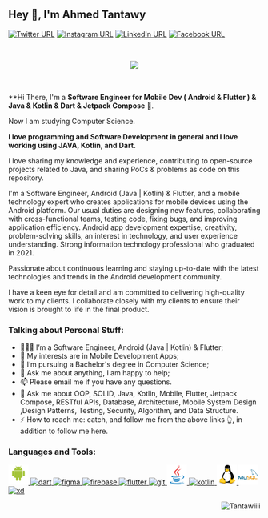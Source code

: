 
## Hey 👋, I'm Ahmed Tantawy

[![Twitter URL](https://img.shields.io/static/v1?color=red&label=Twitter%20&logo=twitter&logoColor=white&style=for-the-badge&message=Follow)](https://twitter.com/rmdaniii4)
[![Instagram URL](https://img.shields.io/static/v1?color=red&label=Instagram&logo=Instagram&logoColor=white&style=for-the-badge&message=follow)](https://www.instagram.com/a7_med_01)
[![LinkedIn URL](https://img.shields.io/static/v1?color=red&label=linkedin&logo=linkedin&logoColor=white&style=for-the-badge&message=Connect)](https://www.linkedin.com/in/rmdaniii/)
[![Facebook URL](https://img.shields.io/static/v1?color=red&label=Facebook&logo=Facebook&logoColor=white&style=for-the-badge&message=Connect)](https://web.facebook.com/profile.php?id=100005190047714)

&ensp;


<div align="center" style="color: red;">
    <img src="https://readme-typing-svg.herokuapp.com/?font=Fira+Code&pause=1000&color=F76C34&size=35&center=true&vCenter=true&width=500&height=70&duration=4000&lines=Hello+My+Friend!+👋;+I'm+a+Mobile+Engineer+👨‍💻;" />
</div>


&ensp;

**Hi There, I'm a **Software Engineer for Mobile Dev ( Android & Flutter ) & Java & Kotlin & Dart & Jetpack Compose** 📱.

Now I am studying Computer Science.

**I love programming and Software Development in general and I love working using JAVA, Kotlin, and Dart.**

I love sharing my knowledge and experience, contributing to open-source projects related to Java, and sharing PoCs & problems as code on this repository.

I'm  a Software Engineer, Android (Java | Kotlin) & Flutter, and a mobile technology expert who creates applications for mobile devices using the Android platform. Our usual duties are designing new features, collaborating with cross-functional teams, testing code, fixing bugs, and improving application efficiency. Android app development expertise, creativity, problem-solving skills, an interest in technology, and user experience understanding. Strong information technology professional who graduated in 2021. 


Passionate about continuous learning and staying up-to-date with the latest technologies and trends in the Android development community.

I have a keen eye for detail and am committed to delivering high-quality work to my clients. I collaborate closely with my clients to ensure their vision is brought to life in the final product.


### Talking about Personal Stuff:

- 👨🏽‍💻 I’m a Software Engineer, Android (Java | Kotlin) &  Flutter; 
- 🤔 My interests are in Mobile Development Apps;
- 💼 I’m pursuing a Bachelor's degree in Computer Science;
- 💬 Ask me about anything, I am happy to help;
- 📫 Please email me if you have any questions.
- 🎯 Ask me about OOP, SOLID, Java, Kotlin, Mobile, Flutter, Jetpack Compose, RESTful APIs, Database, Architecture, Mobile System Design ,Design Patterns, Testing, Security, Algorithm, and Data Structure.
- ⚡ How to reach me: catch, and follow me from the above links 👆, in addition to follow me here.


<h3 align="left">Languages and Tools:</h3>
<p align="left"> <a href="https://developer.android.com" target="_blank" rel="noreferrer"> <img src="https://raw.githubusercontent.com/devicons/devicon/master/icons/android/android-original-wordmark.svg" alt="android" width="40" height="40"/> </a> <a href="https://dart.dev" target="_blank" rel="noreferrer"> <img src="https://www.vectorlogo.zone/logos/dartlang/dartlang-icon.svg" alt="dart" width="40" height="40"/> </a> <a href="https://www.figma.com/" target="_blank" rel="noreferrer"> <img src="https://www.vectorlogo.zone/logos/figma/figma-icon.svg" alt="figma" width="40" height="40"/> </a> <a href="https://firebase.google.com/" target="_blank" rel="noreferrer"> <img src="https://www.vectorlogo.zone/logos/firebase/firebase-icon.svg" alt="firebase" width="40" height="40"/> </a> <a href="https://flutter.dev" target="_blank" rel="noreferrer"> <img src="https://www.vectorlogo.zone/logos/flutterio/flutterio-icon.svg" alt="flutter" width="40" height="40"/> </a> <a href="https://git-scm.com/" target="_blank" rel="noreferrer"> <img src="https://www.vectorlogo.zone/logos/git-scm/git-scm-icon.svg" alt="git" width="40" height="40"/> </a> <a href="https://www.java.com" target="_blank" rel="noreferrer"> <img src="https://raw.githubusercontent.com/devicons/devicon/master/icons/java/java-original.svg" alt="java" width="40" height="40"/> </a> <a href="https://kotlinlang.org" target="_blank" rel="noreferrer"> <img src="https://www.vectorlogo.zone/logos/kotlinlang/kotlinlang-icon.svg" alt="kotlin" width="40" height="40"/> </a> <a href="https://www.linux.org/" target="_blank" rel="noreferrer"> <img src="https://raw.githubusercontent.com/devicons/devicon/master/icons/linux/linux-original.svg" alt="linux" width="40" height="40"/> </a> <a href="https://www.mysql.com/" target="_blank" rel="noreferrer"> <img src="https://raw.githubusercontent.com/devicons/devicon/master/icons/mysql/mysql-original-wordmark.svg" alt="mysql" width="40" height="40"/> </a> <a href="https://www.adobe.com/products/xd.html" target="_blank" rel="noreferrer"> <img src="https://cdn.worldvectorlogo.com/logos/adobe-xd.svg" alt="xd" width="40" height="40"/> </a> </p> <p><img align="right" src="https://github-readme-stats.vercel.app/api/top-langs?username=Tantawiiii&show_icons=true&locale=en&layout=compact" alt="Tantawiiii" /></p>

>>>>>>>>>>>>>>>>>>>>>>>>>>>>>>>>>>>>>>>>>>>>>>>>>>>>>>>>>>>>>>>>>>>>>>>>>>

